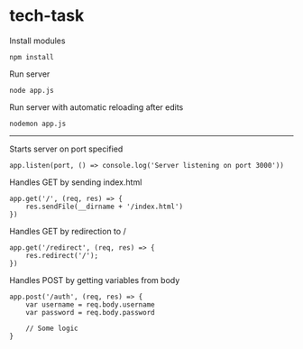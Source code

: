 # tech-task

Install modules
```
npm install
```

Run server
```
node app.js
```

Run server with automatic reloading after edits
```
nodemon app.js
```

-----------------------------

Starts server on port specified
```
app.listen(port, () => console.log('Server listening on port 3000'))
```

Handles GET by sending index.html
```
app.get('/', (req, res) => {
    res.sendFile(__dirname + '/index.html')
})
```

Handles GET by redirection to /
```
app.get('/redirect', (req, res) => {
    res.redirect('/');
})
```

Handles POST by getting variables from body
```
app.post('/auth', (req, res) => {
    var username = req.body.username
    var password = req.body.password

    // Some logic
}
```
